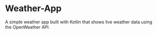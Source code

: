 # Weather-App
A simple weather app built with Kotlin that shows live weather data using the OpenWeather API.
